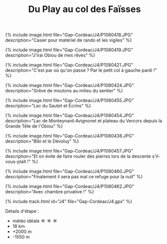 ﻿---
title: "Du Play au col des Faïsses"
permalink: /Gap-Cordeac/J4/
sidebar:
  nav: "gap_cordeac"
enable_tracks: true
---

{% include image.html file="Gap-Cordeac/J4/P1080418.JPG" description="Casier pour matériel de rando et les vigiles" %}

{% include image.html file="Gap-Cordeac/J4/P1080419.JPG" description="J'irai Obiou de mes rêves" %}

{% include image.html file="Gap-Cordeac/J4/P1080421.JPG" description="C'est par où qu'on passe ? Par le petit col à gauche pardi !" %}

{% include image.html file="Gap-Cordeac/J4/P1080424.JPG" description="Grêve de moutons au milieu du sentier" %}

{% include image.html file="Gap-Cordeac/J4/P1080455.JPG" description="Lac du Sautet et Écrins" %}

{% include image.html file="Gap-Cordeac/J4/P1080454.JPG" description="Lac de Monteynard-Avignonet et plateau du Vercors depuis la Grande Tête de l'Obiou" %}

{% include image.html file="Gap-Cordeac/J4/P1080438.JPG" description="Bibi et le Dévoluy" %}

{% include image.html file="Gap-Cordeac/J4/P1080457.JPG" description="Et on évite de faire rouler des pierres lors de la descente s'il-vous-plaît !" %}

{% include image.html file="Gap-Cordeac/J4/P1080460.JPG" description="Finalement il sera pas mal ce refuge pour la nuit" %}

{% include image.html file="Gap-Cordeac/J4/P1080462.JPG" description="Avec chambre privative !" %}

{% include track.html id="J4" file="Gap-Cordeac/J4.gpx" %}

Détails d'étape :
* météo idéale :sunny: :sunny: :sunny:
* 18 km
* +2000 m
* -1550 m
